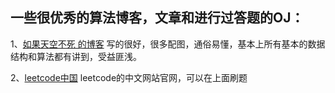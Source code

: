 ## 一些很优秀的算法博客，文章和进行过答题的OJ：
1、[如果天空不死 的博客](https://www.cnblogs.com/skywang12345/) 写的很好，很多配图，通俗易懂，基本上所有基本的数据结构和算法都有讲到，受益匪浅。

2、[leetcode中国](https://leetcode-cn.com/problemset/all/) leetcode的中文网站官网，可以在上面刷题
